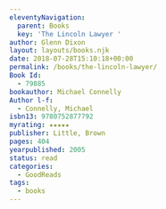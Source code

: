 ```yaml
---
eleventyNavigation:
  parent: Books
  key: 'The Lincoln Lawyer '
author: Glenn Dixon
layout: layouts/books.njk
date: 2018-07-28T15:10:18+00:00
permalink: /books/the-lincoln-lawyer/
Book Id:
  - 79885
bookauthor: Michael Connelly
Author l-f:
  - Connelly, Michael
isbn13: 9780752877792
myrating: ★★★★★
publisher: Little, Brown
pages: 404
yearpublished: 2005
status: read
categories:
  - GoodReads
tags:
  - books
---
```

